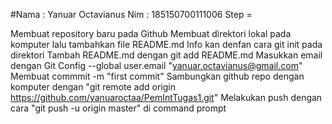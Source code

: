 #Nama : Yanuar Octavianus Nim : 185150700111006 Step =

Membuat repository baru pada Github
Membuat direktori lokal pada komputer lalu tambahkan file README.md
Info kan denfan cara git init pada direktori
Tambah README.md dengan git add README.md
Masukkan email dengan Git Config --global user.email "yanuar.octavianus@gmail.com"
Membuat commmit -m "first commit"
Sambungkan github repo dengan komputer dengan "git remote add origin https://github.com/yanuaroctaa/PemIntTugas1.git"
Melakukan push dengan cara "git push -u origin master" di command prompt

